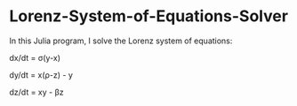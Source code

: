 # Lorenz-System-of-Equations-Solver

In this Julia program, I solve the Lorenz system of equations:

  dx/dt = σ(y-x)

  dy/dt = x(ρ-z) - y

  dz/dt = xy - βz
